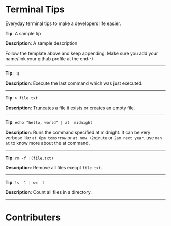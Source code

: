 Terminal Tips
=============
Everyday terminal tips to make a developers life easier.


**Tip**: A sample tip

**Description**: A sample description

Follow the template above and keep appending. Make sure you add your name/link your github profile at the end:-)

---

**Tip**: `!$`

**Description**: Execute the last command which was just executed.

---

**Tip**: `> file.txt`

**Description**: Truncates a file it exists or creates an empty file.


---

**Tip**: `echo "hello, world" | at  midnight`

**Description**: Runs the command specified at midnight. It can be very verbose like `at 6pm tomorrow` or `at now +2minute` or `2am next year`. use `man at` to know more about the at command.

---

**Tip**: `rm -f !(file.txt)`

**Description**: Remove all files execpt `file.txt`.

---

**Tip**: `ls -1 | wc -l`

**Description**: Count all files in a directory. 

---





Contributers
============
